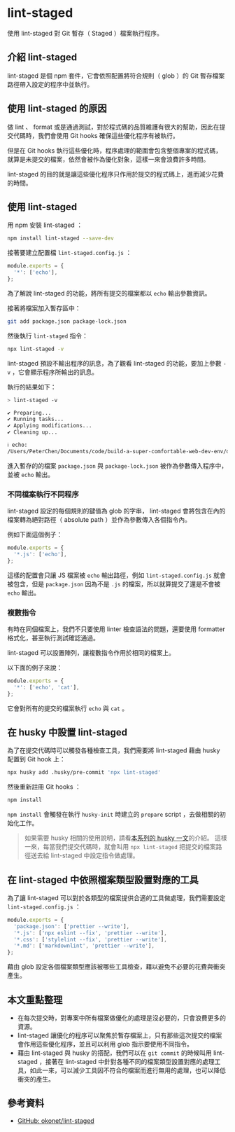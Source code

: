 # lint-staged

使用 lint-staged 對 Git 暫存（ Staged ）檔案執行程序。

## 介紹 lint-staged

lint-staged 是個 npm 套件，它會依照配置將符合規則（ glob ）的 Git 暫存檔案路徑帶入設定的程序中並執行。

## 使用 lint-staged 的原因

做 lint 、 format 或是通過測試，對於程式碼的品質維護有很大的幫助，因此在提交代碼時，我們會使用 Git hooks 確保這些優化程序有被執行。

但是在 Git hooks 執行這些優化時，程序處理的範圍會包含整個專案的程式碼，就算是未提交的檔案，依然會被作為優化對象，這樣一來會浪費許多時間。

lint-staged 的目的就是讓這些優化程序只作用於提交的程式碼上，進而減少花費的時間。

## 使用 lint-staged

用 npm 安裝 lint-staged ：

```bash
npm install lint-staged --save-dev
```

接著要建立配置檔 `lint-staged.config.js` ：

```js
module.exports = {
  '*': ['echo'],
};
```

為了解說 lint-staged 的功能，將所有提交的檔案都以 `echo` 輸出參數資訊。

接著將檔案加入暫存區中：

```bash
git add package.json package-lock.json
```

然後執行 `lint-staged` 指令：

```bash
npx lint-staged -v
```

lint-staged 預設不輸出程序的訊息，為了觀看 lint-staged 的功能，要加上參數 `-v` ，它會顯示程序所輸出的訊息。

執行的結果如下：

```bash
> lint-staged -v

✔ Preparing...
✔ Running tasks...
✔ Applying modifications...
✔ Cleaning up...

ℹ echo:
/Users/PeterChen/Documents/code/build-a-super-comfortable-web-dev-env/days/11-lint-staged/examples/example-lint-staged/package-lock.json /Users/PeterChen/Documents/code/build-a-super-comfortable-web-dev-env/days/11-lint-staged/examples/example-lint-staged/package.json
```

進入暫存的的檔案 `package.json` 與 `package-lock.json` 被作為參數傳入程序中，並被 `echo` 輸出。

### 不同檔案執行不同程序

lint-staged 設定的每個規則的鍵值為 glob 的字串， lint-staged 會將包含在內的檔案轉為絕對路徑（ absolute path ）並作為參數傳入各個指令內。

例如下面這個例子：

```js
module.exports = {
  '*.js': ['echo'],
};
```

這樣的配置會只讓 JS 檔案被 `echo` 輸出路徑，例如 `lint-staged.config.js` 就會被包含，但是 `package.json` 因為不是 `.js` 的檔案，所以就算提交了還是不會被 `echo` 輸出。

### 複數指令

有時在同個檔案上，我們不只要使用 linter 檢查語法的問題，還要使用 formatter 格式化，甚至執行測試確認通過。

lint-staged 可以設置陣列，讓複數指令作用於相同的檔案上。

以下面的例子來說：

```js
module.exports = {
  '*': ['echo', 'cat'],
};
```

它會對所有的提交的檔案執行 `echo` 與 `cat` 。

## 在 husky 中設置 lint-staged

為了在提交代碼時可以觸發各種檢查工具，我們需要將 lint-staged 藉由 husky 配置到 Git hook 上：

```bash
npx husky add .husky/pre-commit 'npx lint-staged'
```

然後重新註冊 Git hooks ：

```bash
npm install
```

`npm install` 會觸發在執行 `husky-init` 時建立的 `prepare` script ，去做相關的初始化工作。

> 如果需要 husky 相關的使用說明，請看[本系列的 husky 一文]()的介紹。
> 這樣一來，每當我們提交代碼時，就會叫用 `npx lint-staged` 把提交的檔案路徑送去給 lint-staged 中設定指令做處理。

## 在 lint-staged 中依照檔案類型設置對應的工具

為了讓 lint-staged 可以對於各類型的檔案提供合適的工具做處理，我們需要設定 `lint-staged.config.js` ：

```js
module.exports = {
  'package.json': ['prettier --write'],
  '*.js': ['npx eslint --fix', 'prettier --write'],
  '*.css': ['stylelint --fix', 'prettier --write'],
  '*.md': ['markdownlint', 'prettier --write'],
};
```

藉由 glob 設定各個檔案類型應該被哪些工具檢查，藉以避免不必要的花費與衝突產生。

## 本文重點整理

- 在每次提交時，對專案中所有檔案做優化的處理是沒必要的，只會浪費更多的資源。
- lint-staged 讓優化的程序可以聚焦於暫存檔案上，只有那些這次提交的檔案會作用這些優化程序，並且可以利用 glob 指示要使用不同指令。
- 藉由 lint-staged 與 husky 的搭配，我們可以在 `git commit` 的時候叫用 lint-staged ，接著在 lint-staged 中針對各種不同的檔案類型設置對應的處理工具，如此一來，可以減少工具因不符合的檔案而進行無用的處理，也可以降低衝突的產生。

## 參考資料

- [GitHub: okonet/lint-staged](https://github.com/okonet/lint-staged)
